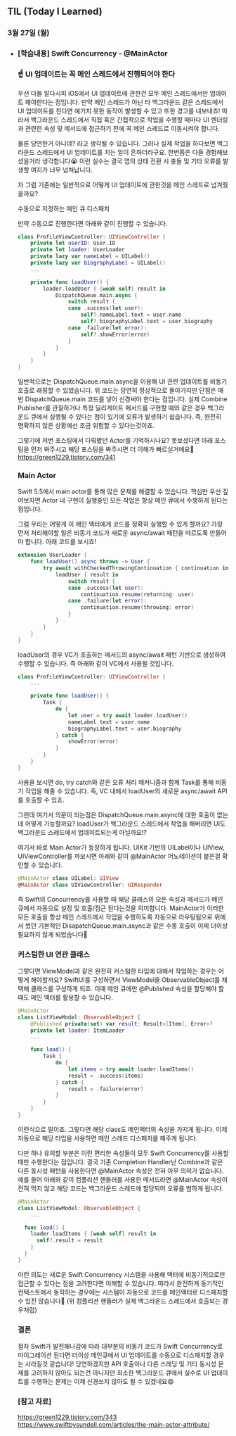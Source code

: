 ## TIL (Today I Learned)

### 3월 27일 (월)    


- ### [학습내용] Swift Concurrency - @MainActor
    ### ☝️ UI 업데이트는 꼭 메인 스레드에서 진행되어야 한다

    우선 다들 알다시피 iOS에서 UI 업데이트에 관한건 모두 메인 스레드에서만 업데이트 해야한다는 점입니다.
    만약 메인 스레드가 아닌 타 백그라운드 같은 스레드에서 UI 업데이트를 친다면 예기치 못한 동작이 발생할 수 있고 또한 경고를 내보내죠!
    따라서 백그라운드 스레드에서 직접 혹은 간접적으로 작업을 수행할 때마다 UI 렌더링과 관련한 속성 및 메서드에 접근하기 전에 꼭 메인 스레드로 이동시켜야 합니다.

    물론 당연한거 아니야? 라고 생각될 수 있습니다.
    그러나 실제 작업을 하다보면 백그라운드 스레드에서 UI 업데이트를 치는 일이 흔하더라구요.
    한번쯤은 다들 경험해보셨을거라 생각합니다😭
    이런 실수는 결국 앱의 상태 전환 시 충돌 및 기타 오류를 발생할 여지가 너무 넘쳐납니다.

    자 그럼 기존에는 일반적으로 어떻게 UI 업데이트에 관한것을 메인 스레드로 넘겨줬을까요?

    수동으로 지정하는 메인 큐 디스패치

    만약 수동으로 진행한다면 아래와 같이 진행할 수 있습니다.
    ```swift
    class ProfileViewController: UIViewController {
        private let userID: User.ID
        private let loader: UserLoader
        private lazy var nameLabel = UILabel()
        private lazy var biographyLabel = UILabel()
        ...

        private func loadUser() {
            loader.loadUser { [weak self] result in
                DispatchQueue.main.async {
                    switch result {
                    case .success(let user):
                        self?.nameLabel.text = user.name
                        self?.biographyLabel.text = user.biography
                    case .failure(let error):
                        self?.showError(error)
                    }
                }
            }
        }
    }
    ```
    일반적으로는 DispatchQueue.main.async을 이용해 UI 관련 업데이트를 비동기 호출로 래핑할 수 있었습니다.
    위 코드는 당연히 정상적으로 돌아가지만 단점은 매번 DispatchQueue.main 코드를 넣어 신경써야 한다는 점입니다.
    실제 Combine Publisher를 관찰하거나 특정 딜리게이트 메서드를 구현할 때와 같은 경우 백그라운드 큐에서 실행될 수 있다는 점이 있기에 오류가 발생하기 쉽습니다.
    즉, 완전히 명확하지 않은 상황에선 조금 위험할 수 있다는것이죠.

    그렇기에 저번 포스팅에서 다뤄봤던 Actor를 기억하시나요?
    못보셨다면 아래 포스팅을 먼저 봐주시고 해당 포스팅을 봐주시면 더 이해가 빠르실거에요🙌
    https://green1229.tistory.com/341   

    ### Main Actor

    Swift 5.5에서 main actor를 통해 많은 문제를 해결할 수 있습니다.
    핵심만 우선 짚어보자면 Actor 내 구현이 실행중인 모든 작업은 항상 메인 큐에서 수행하게 된다는 점입니다.

    그럼 우리는 어떻게 이 메인 액터에게 코드를 정확히 실행할 수 있게 할까요?
    가장 먼저 처리해야할 일은 비동기 코드가 새로운 async/await 패턴을 따르도록 만들어야 합니다.
    아래 코드를 보시죠!
    ```swift
    extension UserLoader {
        func loadUser() async throws -> User {
            try await withCheckedThrowingContinuation { continuation in
                loadUser { result in
                    switch result {
                    case .success(let user):
                        continuation.resume(returning: user)
                    case .failure(let error):
                        continuation.resume(throwing: error)
                    }
                }
            }
        }
    }
    ```
    loadUser의 경우 VC가 호출하는 메서드의 async/await 패턴 기반으로 생성하여 수행할 수 있습니다.
    즉 아래와 같이 VC에서 사용될 것입니다.
    ```swift
    class ProfileViewController: UIViewController {
        ...

        private func loadUser() {
            Task {
                do {
                    let user = try await loader.loadUser()
                    nameLabel.text = user.name
                    biographyLabel.text = user.biography
                } catch {
                    showError(error)
                }
            }
        }
    }
    ```
    사용을 보시면 do, try catch와 같은 오류 처리 매커니즘과 함께 Task를 통해 비동기 작업을 해줄 수 있습니다.
    즉, VC 내에서 loadUser의 새로운 async/await API를 호출할 수 있죠.

    그런데 여기서 의문이 되는점은 DispatchQueue.main.async에 대한 호출이 없는데 어떻게 가능할까요?
    loadUser가 백그라운드 스레드에서 작업을 해버리면 UI도 백그라운드 스레드에서 업데이트되는게 아닐까요!?

    여기서 바로 Main Actor가 등장하게 됩니다.
    UIKit 기반의 UILabel이나 UIView, UIViewController를 까보시면 아래와 같이 @MainActor 어노테이션이 붙은걸 확인할 수 있습니다.
    ```swift
    @MainActor class UILabel: UIView
    @MainActor class UIViewController: UIResponder
    ```
    즉 Swift의 Concurrency를 사용할 때 해당 클래스의 모든 속성과 메서드가 메인 큐에서 자동으로 설정 및 호출/접근 된다는것을 의미합니다.
    MainActor가 이러한 모든 호출을 항상 메인 스레드에서 작업을 수행하도록 자동으로 라우팅됨으로 위에서 썼던 기본적인 DisapatchQueue.main.async과 같은 수동 호출이 이제 더이상 필요하지 않게 되었습니다🎉

    ### 커스텀한 UI 연관 클래스

    그렇다면 ViewModel과 같은 완전히 커스텀한 타입에 대해서 작업하는 경우는 어떻게 해야할까요?
    SwiftUI를 구성하면서 ViewModel을 ObservableObject를 채택해 클래스를 구성하게 되죠.
    이때 메인 큐에만 @Published 속성을 할당해야 할때도 메인 액터를 활용할 수 있습니다.
    ```swift
    @MainActor 
    class ListViewModel: ObservableObject {
        @Published private(set) var result: Result<[Item], Error>?
        private let loader: ItemLoader
        ...

        func load() {
            Task {
                do {
                    let items = try await loader.loadItems()
                    result = .success(items)
                } catch {
                    result = .failure(error)
                }
            }
        }
    }
    ```
    이런식으로 말이죠.
    그렇다면 해당 class도 메인액터의 속성을 가지게 됩니다.
    이제 자동으로 해당 타입을 사용하면 메인 스레드 디스패치를 해주게 됩니다.

    다만 하나 유의할 부분은 이런 편리한 속성들이 모두 Swift Concurrency를 사용할때만 수행한다는 점입니다.
    결국 기존 Completion Handler난 Combine과 같은 다른 동시성 패턴을 사용한다면 @MainActor 속성은 전혀 아무 의미가 없습니다.
    예를 들어 아래와 같이 컴플리션 핸들러를 사용한 메서드라면 @MainActor 속성이 전혀 먹지 않고 해당 코드는 백그라운드 스레드에 할당되어 오류를 범하게 됩니다.
    ```swift
    @MainActor 
    class ListViewModel: ObservableObject {
        ...

      func load() {
        loader.loadItems { [weak self] result in
          self?.result = result
        }
      }
    }
    ```
    이런 의도는 새로운 Swift Concurrency 시스템을 사용해 액터에 비동기적으로만 접근할 수 있다는 점을 고려한다면 이해할 수 있습니다.
    따라서 완전하게 동기적인 컨텍스트에서 동작하는 경우에는 시스템이 자동으로 코드를 메인액터로 디스패치할 수 있진 않습니다👏
    (위 컴플리션 핸들러가 실제 백그라운드 스레드에서 호출되는 경우처럼)

    ### 결론

    점차 Swift가 발전해나감에 따라 대부분의 비동기 코드가 Swift Concurrency로 마이그레이션 된다면 더이상 메인큐에서 UI 업데이트를 수동으로 디스패치할 경우는 사라질것 같습니다!
    당연하겠지만 API 호출이나 다른 스레딩 및 기타 동시성 문제를 고려하지 않아도 되는건 아니지만 최소한 백그라운드 큐에서 실수로 UI 업데이트를 수행하는 문제는 이제 신경쓰지 않아도 될 수 있겠네요😄

    ### [참고 자료]
    https://green1229.tistory.com/343   
    https://www.swiftbysundell.com/articles/the-main-actor-attribute/

